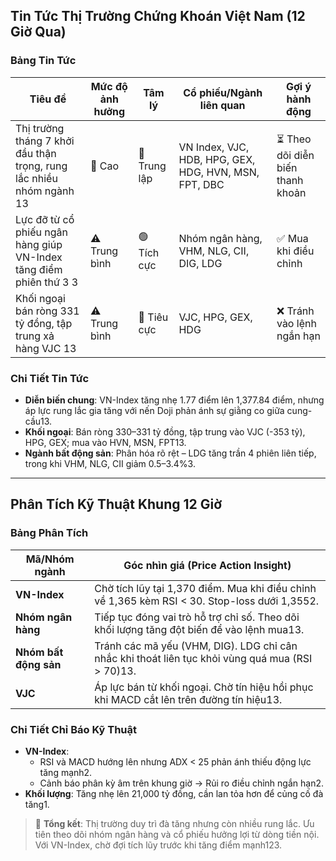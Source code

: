 ## Tin Tức Thị Trường Chứng Khoán Việt Nam (12 Giờ Qua)

### Bảng Tin Tức
| Tiêu đề                                                                 | Mức độ ảnh hưởng | Tâm lý     | Cổ phiếu/Ngành liên quan                              | Gợi ý hành động       |
|--------------------------------------------------------------------------|-------------------|------------|--------------------------------------------------------|------------------------|
| Thị trường tháng 7 khởi đầu thận trọng, rung lắc nhiều nhóm ngành 13 | 🚨 Cao            | 🔵 Trung lập | VN Index, VJC, HDB, HPG, GEX, HDG, HVN, MSN, FPT, DBC | ⏳ Theo dõi diễn biến thanh khoản |
| Lực đỡ từ cổ phiếu ngân hàng giúp VN-Index tăng điểm phiên thứ 3 3    | ⚠️ Trung bình    | 🟢 Tích cực | Nhóm ngân hàng, VHM, NLG, CII, DIG, LDG               | ✅ Mua khi điều chỉnh |
| Khối ngoại bán ròng 331 tỷ đồng, tập trung xả hàng VJC 13           | ⚠️ Trung bình    | 🔴 Tiêu cực | VJC, HPG, GEX, HDG                                     | ❌ Tránh vào lệnh ngắn hạn |

### Chi Tiết Tin Tức
- **Diễn biến chung**: VN-Index tăng nhẹ 1.77 điểm lên 1,377.84 điểm, nhưng áp lực rung lắc gia tăng với nến Doji phản ánh sự giằng co giữa cung-cầu13.
- **Khối ngoại**: Bán ròng 330–331 tỷ đồng, tập trung vào VJC (-353 tỷ), HPG, GEX; mua vào HVN, MSN, FPT13.
- **Ngành bất động sản**: Phân hóa rõ rệt – LDG tăng trần 4 phiên liên tiếp, trong khi VHM, NLG, CII giảm 0.5–3.4%3.

---

## Phân Tích Kỹ Thuật Khung 12 Giờ

### Bảng Phân Tích
| Mã/Nhóm ngành       | Góc nhìn giá (Price Action Insight)                                                                 |
|----------------------|-----------------------------------------------------------------------------------------------------|
| **VN-Index**        | Chờ tích lũy tại 1,370 điểm. Mua khi điều chỉnh về 1,365 kèm RSI < 30. Stop-loss dưới 1,3552.    |
| **Nhóm ngân hàng**  | Tiếp tục đóng vai trò hỗ trợ chỉ số. Theo dõi khối lượng tăng đột biến để vào lệnh mua13.        |
| **Nhóm bất động sản** | Tránh các mã yếu (VHM, DIG). LDG chỉ cân nhắc khi thoát liên tục khỏi vùng quá mua (RSI > 70)13. |
| **VJC**             | Áp lực bán từ khối ngoại. Chờ tín hiệu hồi phục khi MACD cắt lên trên đường tín hiệu13.          |

### Chi Tiết Chỉ Báo Kỹ Thuật
- **VN-Index**:
  - RSI và MACD hướng lên nhưng ADX < 25 phản ánh thiếu động lực tăng mạnh2.
  - Cảnh báo phân kỳ âm trên khung giờ → Rủi ro điều chỉnh ngắn hạn2.
- **Khối lượng**: Tăng nhẹ lên 21,000 tỷ đồng, cần lan tỏa hơn để củng cố đà tăng1.

> 📌 **Tổng kết**: Thị trường duy trì đà tăng nhưng còn nhiều rung lắc. Ưu tiên theo dõi nhóm ngân hàng và cổ phiếu hưởng lợi từ dòng tiền nội. Với VN-Index, chờ đợi tích lũy trước khi tăng điểm mạnh123.